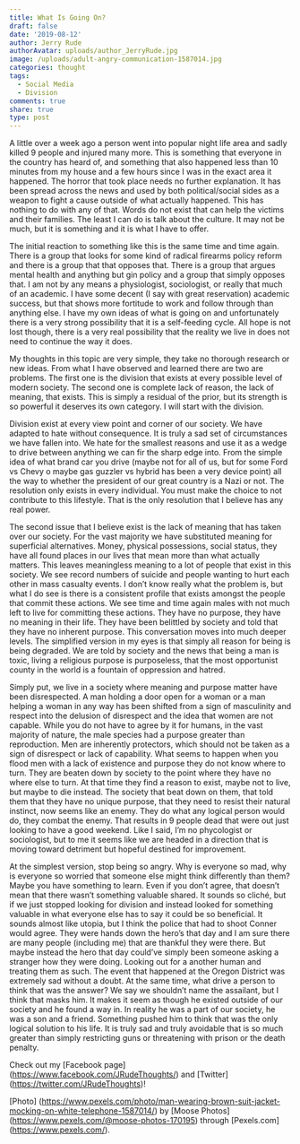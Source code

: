 ```yaml
---
title: What Is Going On?
draft: false
date: '2019-08-12'
author: Jerry Rude
authorAvatar: uploads/author_JerryRude.jpg
image: /uploads/adult-angry-communication-1587014.jpg
categories: thought
tags:
  - Social Media
  - Division
comments: true
share: true
type: post
---
```

A little over a week ago a person went into popular night life area and sadly killed 9 people and injured many more. This is something that everyone in the country has heard of, and something that also happened less than 10 minutes from my house and a few hours since I was in the exact area it happened. The horror that took place needs no further explanation. It has been spread across the news and used by both political/social sides as a weapon to fight a cause outside of what actually happened. This has nothing to do with any of that. Words do not exist that can help the victims and their families. The least I can do is talk about the culture. It may not be much, but it is something and it is what I have to offer. 

The initial reaction to something like this is the same time and time again. There is a group that looks for some kind of radical firearms policy reform and there is a group that that opposes that. There is a group that argues mental health and anything but gin policy and a group that simply opposes that. I am not by any means a physiologist, sociologist, or really that much of an academic. I have some decent (I say with great reservation) academic success, but that shows more fortitude to work and follow through than anything else.  I have my own ideas of what is going on and unfortunately there is a very strong possibility that it is a self-feeding cycle. All hope is not lost though, there is a very real possibility that the reality we live in does not need to continue the way it does. 

My thoughts in this topic are very simple, they take no thorough research or new ideas. From what I have observed and learned there are two are problems. The first one is the division that exists at every possible level of modern society. The second one is complete lack of reason, the lack of meaning, that exists. This is simply a residual of the prior, but its strength is so powerful it deserves its own category. I will start with the division. 

Division exist at every view point and corner of our society. We have adapted to hate without consequence. It is truly a sad set of circumstances we have fallen into. We hate for the smallest reasons and use it as a wedge to drive between anything we can fir the sharp edge into. From the simple idea of what brand car you drive (maybe not for all of us, but for some Ford vs Chevy o maybe gas guzzler vs hybrid has been a very device point)   all the way to whether the president of our great country is a Nazi or not.  The resolution only exists in every individual. You must make the choice to not contribute to this lifestyle. That is the only resolution that I believe has any real power. 

The second issue that I believe exist is the lack of meaning that has taken over our society. For the vast majority we have substituted meaning for superficial alternatives. Money, physical possessions, social status, they have all found places in our lives that mean more than what actually matters. This leaves meaningless meaning to a lot of people that exist in this society. We see record numbers of suicide and people wanting to hurt each other in mass casualty events. I don’t know really what the problem is, but what I do see is there is a consistent profile that exists amongst the people that commit these actions. We see time and time again males with not much left to live for committing these actions. They have no purpose, they have no meaning in their life. They have been belittled by society and told that they have no inherent purpose. This conversation moves into much deeper levels. The simplified version in my eyes is that simply all reason for being is being degraded. We are told by society and the news that being a man is toxic, living a religious purpose is purposeless, that the most opportunist county in the world is a fountain of oppression and hatred. 

Simply put, we live in a society where meaning and purpose matter have been disrespected. A man holding a door open for a woman or a man helping a woman in any way has been shifted from a sign of masculinity and respect into the delusion of disrespect and the idea that women are not capable. While you do not have to agree by it for humans, in the vast majority of nature, the male species had a purpose greater than reproduction. Men are inherently protectors, which should not be taken as a sign of disrespect or lack of capability. What seems to happen when you flood men with a lack of existence and purpose they do not know where to turn. They are beaten down by society to the point where they have no where else to turn. At that time they find a reason to exist, maybe not to live, but maybe to die instead. The society that beat down on them, that told them that they have no unique purpose, that they need to resist their natural instinct, now seems like an enemy. They do what any logical person would do, they combat the enemy. That results in 9 people dead that were out just looking to have a good weekend. Like I said, I’m no phycologist or sociologist, but to me it seems like we are headed in a direction that is moving toward detriment but hopeful destined for improvement. 

At the simplest version, stop being so angry. Why is everyone so mad, why is everyone so worried that someone else might think differently than them? Maybe you have something to learn. Even if you don’t agree, that doesn’t mean that there wasn’t something valuable shared. It sounds so cliché, but if we just stopped looking for division and instead looked for something valuable in what everyone else has to say it could be so beneficial. It sounds almost like utopia, but I think the police that had to shoot Conner would agree. They were hands down the hero’s that day and I am sure there are many people (including me) that are thankful they were there. But maybe instead the hero that day could’ve simply been someone asking a stranger how they were doing. Looking out for a another human and treating them as such. The event that happened at the Oregon District was extremely sad without a doubt. At the same time, what drive a person to think that was the answer? We say we shouldn’t name the assailant, but I think that masks him. It makes it seem as though he existed outside of our society and he found a way in. In reality he was a part of our society, he was a son and a friend. Something pushed him to think that was the only logical solution to his life. It is truly sad and truly avoidable that is so much greater than simply restricting guns or threatening with prison or the death penalty. 


Check out my [Facebook page] (https://www.facebook.com/JRudeThoughts/) and [Twitter] (https://twitter.com/JRudeThoughts)!

[Photo] (https://www.pexels.com/photo/man-wearing-brown-suit-jacket-mocking-on-white-telephone-1587014/) by [Moose Photos] (https://www.pexels.com/@moose-photos-170195) through [Pexels.com] (https://www.pexels.com/).
